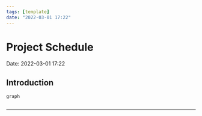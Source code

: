 ```yaml
---
tags: [template]
date: "2022-03-01 17:22"
---
```

# Project Schedule
Date:  2022-03-01 17:22

##  Introduction


```mermaid
graph


```



---
